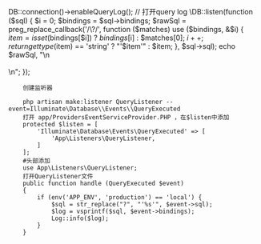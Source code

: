
DB::connection()->enableQueryLog(); // 打开query log
\DB::listen(function ($sql) {
            $i = 0;
            $bindings = $sql->bindings;
            $rawSql = preg_replace_callback('/\?/', function ($matches) use ($bindings, &$i) {
                $item = isset($bindings[$i]) ? $bindings[$i] : $matches[0];
                $i++;
                return gettype($item) == 'string' ? "'$item'" : $item;
            }, $sql->sql);
            echo $rawSql, "\n<br /><br />\n";
        });




        创建监听器

        php artisan make:listener QueryListener --event=Illuminate\Database\\Events\\QueryExecuted
        打开 app/ProvidersEventServiceProvider.PHP ，在$listen中添加
        protected $listen = [
            'Illuminate\Database\Events\QueryExecuted' => [
                'App\Listeners\QueryListener,
            ]
        ];
        #头部添加
        use App\Listeners\QueryListener;
        打开QueryListener文件
        public function handle (QueryExecuted $event)
        {
            if (env('APP_ENV', 'production') == 'local') {
                $sql = str_replace("?", "'%s'", $event->sql);
                $log = vsprintf($sql, $event->bindings);
                Log::info($log);
            }
        }
